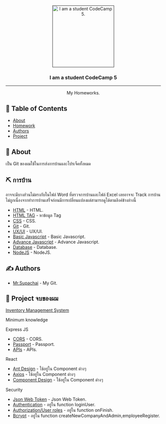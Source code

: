 <p align="center">
  <a href="" rel="noopener">
 <img width=200px height=200px src="https://getcode.dev/wp-content/uploads/2019/10/9-600x600.png" alt="I am a student CodeCamp 5."></a>
</p>

<h3 align="center">I am a student CodeCamp 5</h3>

---

<p align="center"> My Homeworks.
    <br> 
</p>

## 📝 Table of Contents

- [About](#about)
- [Homework](#homework)
- [Authors](#authors)
- [Project](#my_project)

## 🧐 About <a name = "about"></a>

เป็น Git ของผมใช้ในการส่งการบ้านและโปรเจ็คทั้งหมด


## ⛏️ การบ้าน <a name = "homework"></a>

อาจจะมีบางส่วนไม่ตรงกับในไฟล์ Word ที่ตรวจการบ้านและไฟล์ Excel เลยอาจจะ Track การบ้านไม่ถูกเนื่องจากทำการบ้านเสร็จก่อนมีการเปลี่ยนแปลงแต่สามารถดูได้ตามลิงค์ข้างล่างนี้

- [HTML](https://github.com/Supachai-Sukd/Homework_codecamp_5/tree/master/htmCsslLab) - HTML.
- [HTML TAG](https://github.com/Supachai-Sukd/Homework_codecamp_5/tree/master/%E0%B8%81%E0%B8%B2%E0%B8%A3%E0%B8%AB%E0%B8%B2%E0%B8%82%E0%B9%89%E0%B8%AD%E0%B8%A1%E0%B8%B9%E0%B8%A5Tag) - หาข้อมูล Tag
- [CSS](https://github.com/Supachai-Sukd/Homework_codecamp_5/blob/master/CodeCamp5/ReviewAndresponsive.html) - CSS.
- [Git](https://github.com/Supachai-Sukd/Homework_codecamp_5/tree/master/CodeCamp5/Git) - Git.
- [UX/UI](https://github.com/Supachai-Sukd/Homework_codecamp_5/tree/master/CodeCamp5/UX%20UI%20Design) - UX/UI.
- [Basic Javascript](https://github.com/Supachai-Sukd/Homework_codecamp_5/tree/master/CodeCamp5/Basic%20Javascript) - Basic Javascript.
- [Advance Javascript](https://github.com/Supachai-Sukd/Homework_codecamp_5/tree/master/CodeCamp5/Advance%20Javascript) - Advance Javascript.
- [Database](https://github.com/Supachai-Sukd/Homework_codecamp_5/tree/master/CodeCamp5/Database) - Database.
- [NodeJS](https://github.com/Supachai-Sukd/Homework_codecamp_5/tree/master/CodeCamp5/NodeJS) - NodeJS.


## ✍️ Authors <a name = "authors"></a>

- [Mr.Supachai](https://github.com/Supachai-Sukd) - My Git.


## 🎉 Project จบของผม <a name = "my_project"></a>

[Inventory Management System](https://github.com/Supachai-Sukd/Homework_codecamp_5/tree/master/CodeCamp5/Projects)

Minimum knowledge

Express JS
- [CORS](https://github.com/Supachai-Sukd/Homework_codecamp_5/blob/master/CodeCamp5/Projects/backend/index.js) - CORS.
- [Passport](https://github.com/Supachai-Sukd/Homework_codecamp_5/blob/master/CodeCamp5/Projects/backend/config/passport.js) - Passport.
- [APIs](https://github.com/Supachai-Sukd/Homework_codecamp_5/tree/master/CodeCamp5/Projects/backend/controllers) - APIs.

React
- [Ant Design](https://github.com/Supachai-Sukd/Homework_codecamp_5/tree/master/CodeCamp5/Projects/frontend/project-codecamp/src/component) - ใช้อยู่ใน Component ต่างๆ
- [Axios](https://github.com/Supachai-Sukd/Homework_codecamp_5/tree/master/CodeCamp5/Projects/frontend/project-codecamp/src/component) - ใช้อยู่ใน Component ต่างๆ
- [Component Design](https://github.com/Supachai-Sukd/Homework_codecamp_5/tree/master/CodeCamp5/Projects/frontend/project-codecamp/src/component) - ใช้อยู่ใน Component ต่างๆ

Security
- [Json Web Token](https://github.com/Supachai-Sukd/Homework_codecamp_5/blob/master/CodeCamp5/Projects/frontend/project-codecamp/src/services/localStorageService.js) - Json Web Token.
- [Authentication](https://github.com/Supachai-Sukd/Homework_codecamp_5/blob/master/CodeCamp5/Projects/backend/controllers/userControl.js) - อยู่ใน function loginUser.
- [Authorization/User roles](https://github.com/Supachai-Sukd/Homework_codecamp_5/blob/master/CodeCamp5/Projects/frontend/project-codecamp/src/component/pages/Login.js) - อยู่ใน function onFinish.
- [Bcrypt](https://github.com/Supachai-Sukd/Homework_codecamp_5/blob/master/CodeCamp5/Projects/backend/controllers/userControl.js) - อยู่ใน function createNewCompanyAndAdmin,employeeRegister.
